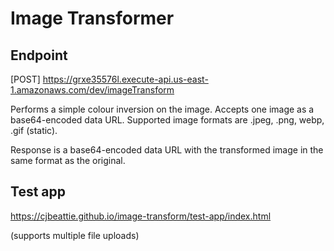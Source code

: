 # Image Transformer

## Endpoint
[POST] https://grxe35576l.execute-api.us-east-1.amazonaws.com/dev/imageTransform

Performs a simple colour inversion on the image. Accepts one image as a base64-encoded data URL. Supported image formats are .jpeg, .png, webp, .gif (static).

Response is a base64-encoded data URL with the transformed image in the same format as the original.

## Test app
https://cjbeattie.github.io/image-transform/test-app/index.html

(supports multiple file uploads)